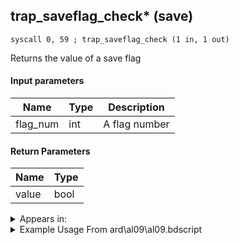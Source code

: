 ## trap_saveflag_check* (save)

`syscall 0, 59 ; trap_saveflag_check (1 in, 1 out)`

Returns the value of a save flag

#### Input parameters
| Name | Type | Description
|------|------|------------
| flag_num   | int   | A flag number


#### Return Parameters
| Name | Type
|------|-----
| value   | bool   


<details>
	<summary>Appears in:</summary>
| filename | Entity (obj)
|----------|-------------
| ard\al09\al09.bdscript       |           
| ard\bb03\bb.bdscript       |           
| ard\eh18\full.bdscript       |           
| ard\hb10\moog.bdscript       |           
| ard\hb13\magi.bdscript       |           
| ard\mu00\chan.bdscript       |           
| ard\mu07\limi.bdscript       |           
| ard\tt06\camp.bdscript       |           
| ard\tt14\jimi.bdscript       |           
| ard\tt28\driv.bdscript       |           
| ard\tt32\game.bdscript       |           
| msn\TT02_MS201\save.bdscript       |           
| obj\F_AL030\f_al.bdscript       | ((F) ??? (AL))          

</details>

<details>
	<summary>Example Usage From ard\al09\al09.bdscript</summary>
```
L58:
 pushImm 64
 syscall 0, 59 ; trap_saveflag_check (1 in, 1 out)
 dup 
 jz L72
 pushImm 65
 syscall 0, 59 ; trap_saveflag_check (1 in, 1 out)
 eqzv
```
</details>

